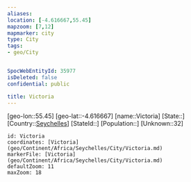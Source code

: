 ```yaml
---
aliases: 
location: [-4.616667,55.45]
mapzoom: [7,12] 
mapmarker: city 
type: City
tags:
- geo/City


SpocWebEntityId: 35977
isDeleted: false
confidential: public

title: Victoria
---
```

[geo-lon::55.45]
[geo-lat::-4.616667]
[name::Victoria]
[State::]
[Country::[Seychelles](geo/Continent/Africa/Seychelles.md)]
[StateId::]
[Population::]
[Unknown::32]


```leaflet
id: Victoria
coordinates: [Victoria](geo/Continent/Africa/Seychelles/City/Victoria.md)
markerFile: [Victoria](geo/Continent/Africa/Seychelles/City/Victoria.md)
defaultZoom: 11 
maxZoom: 18
```



